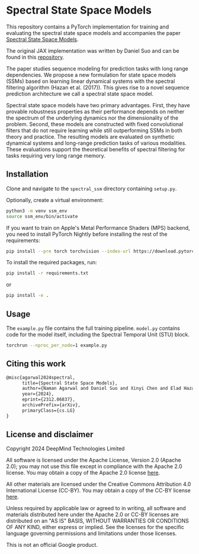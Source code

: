 # Spectral State Space Models

This repository contains a PyTorch implementation for training and evaluating the
spectral state space models and accompanies the paper [Spectral State Space
Models](https://arxiv.org/abs/2312.06837).

The original JAX implementation was
written by Daniel Suo and can be found in this
[repository](https://github.com/google-deepmind/spectral_ssm).

The paper studies sequence modeling for prediction tasks with long range
dependencies. We propose a new formulation for state space models (SSMs) based
on learning linear dynamical systems with the spectral filtering algorithm
(Hazan et al. (2017)). This gives rise to a novel sequence prediction
architecture we call a spectral state space model.

Spectral state space models have two primary advantages. First, they have
provable robustness properties as their performance depends on neither the
spectrum of the underlying dynamics nor the dimensionality of the problem.
Second, these models are constructed with fixed convolutional filters that do
not require learning while still outperforming SSMs in both theory and practice.
The resulting models are evaluated on synthetic dynamical systems and long-range
prediction tasks of various modalities. These evaluations support the
theoretical benefits of spectral filtering for tasks requiring very long range
memory.

## Installation

Clone and navigate to the `spectral_ssm` directory containing `setup.py`.

Optionally, create a virtual environment:

```zsh
python3 -m venv ssm_env
source ssm_env/bin/activate
```

If you want to train on Apple's Metal Performance Shaders (MPS) backend,
you need to install PyTorch Nightly before installing the rest of the requirements:

```zsh
pip install --pre torch torchvision --index-url https://download.pytorch.org/whl/nightly/cpu
```

To install the required packages, run:

```zsh
pip install -r requirements.txt
```

or

```zsh
pip install -e .
```

## Usage

The `example.py` file contains the full training pipeline. `model.py` contains
code for the model itself, including the Spectral Temporal Unit (STU) block.

```zsh
torchrun --nproc_per_node=1 example.py
```

## Citing this work

```latex
@misc{agarwal2024spectral,
      title={Spectral State Space Models},
      author={Naman Agarwal and Daniel Suo and Xinyi Chen and Elad Hazan},
      year={2024},
      eprint={2312.06837},
      archivePrefix={arXiv},
      primaryClass={cs.LG}
}
```

## License and disclaimer

Copyright 2024 DeepMind Technologies Limited

All software is licensed under the Apache License, Version 2.0 (Apache 2.0);
you may not use this file except in compliance with the Apache 2.0 license.
You may obtain a copy of the Apache 2.0 license [here](https://www.apache.org/licenses/LICENSE-2.0).

All other materials are licensed under the Creative Commons Attribution 4.0
International License (CC-BY). You may obtain a copy of the CC-BY license [here](https://creativecommons.org/licenses/by/4.0/legalcode).

Unless required by applicable law or agreed to in writing, all software and
materials distributed here under the Apache 2.0 or CC-BY licenses are
distributed on an "AS IS" BASIS, WITHOUT WARRANTIES OR CONDITIONS OF ANY KIND,
either express or implied. See the licenses for the specific language governing
permissions and limitations under those licenses.

This is not an official Google product.
